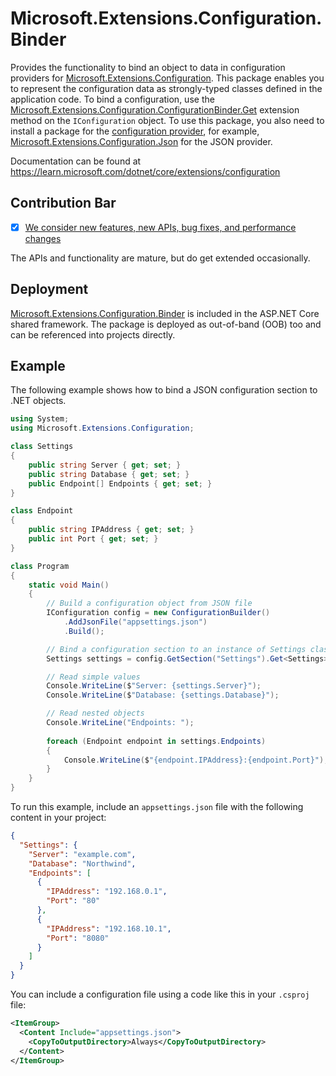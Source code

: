 # Microsoft.Extensions.Configuration.Binder

Provides the functionality to bind an object to data in configuration providers for [Microsoft.Extensions.Configuration](https://www.nuget.org/packages/Microsoft.Extensions.Configuration/). This package enables you to represent the configuration data as strongly-typed classes defined in the application code. To bind a configuration, use the [Microsoft.Extensions.Configuration.ConfigurationBinder.Get](https://learn.microsoft.com/dotnet/api/microsoft.extensions.configuration.configurationbinder.get) extension method on the `IConfiguration` object. To use this package, you also need to install a package for the [configuration provider](https://learn.microsoft.com/dotnet/core/extensions/configuration#configuration-providers), for example, [Microsoft.Extensions.Configuration.Json](https://www.nuget.org/packages/Microsoft.Extensions.Configuration.Json/) for the JSON provider.

Documentation can be found at https://learn.microsoft.com/dotnet/core/extensions/configuration

## Contribution Bar
- [x] [We consider new features, new APIs, bug fixes, and performance changes](../../libraries/README.md#primary-bar)

The APIs and functionality are mature, but do get extended occasionally.

## Deployment
[Microsoft.Extensions.Configuration.Binder](https://www.nuget.org/packages/Microsoft.Extensions.Configuration.Binder/) is included in the ASP.NET Core shared framework. The package is deployed as out-of-band (OOB) too and can be referenced into projects directly.

## Example
The following example shows how to bind a JSON configuration section to .NET objects.

```cs
using System;
using Microsoft.Extensions.Configuration;

class Settings
{
    public string Server { get; set; }
    public string Database { get; set; }
    public Endpoint[] Endpoints { get; set; }
}

class Endpoint
{
    public string IPAddress { get; set; }
    public int Port { get; set; }
}

class Program
{
    static void Main()
    {
        // Build a configuration object from JSON file
        IConfiguration config = new ConfigurationBuilder()
            .AddJsonFile("appsettings.json")
            .Build();

        // Bind a configuration section to an instance of Settings class
        Settings settings = config.GetSection("Settings").Get<Settings>();

        // Read simple values
        Console.WriteLine($"Server: {settings.Server}");
        Console.WriteLine($"Database: {settings.Database}");

        // Read nested objects
        Console.WriteLine("Endpoints: ");
        
        foreach (Endpoint endpoint in settings.Endpoints)
        {
            Console.WriteLine($"{endpoint.IPAddress}:{endpoint.Port}");
        }
    }
}
```

To run this example, include an `appsettings.json` file with the following content in your project:

```json
{
  "Settings": {
    "Server": "example.com",
    "Database": "Northwind",
    "Endpoints": [
      {
        "IPAddress": "192.168.0.1",
        "Port": "80"
      },
      {
        "IPAddress": "192.168.10.1",
        "Port": "8080"
      }
    ]
  }
}
```

You can include a configuration file using a code like this in your `.csproj` file:

```xml
<ItemGroup>
  <Content Include="appsettings.json">
    <CopyToOutputDirectory>Always</CopyToOutputDirectory>
  </Content>
</ItemGroup>
```
